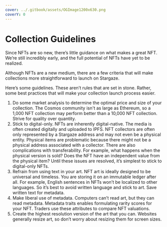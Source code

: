 ```yaml
---
cover: ../.gitbook/assets/OGImage1200x630.png
coverY: 0
---
```


# Collection Guidelines

Since NFTs are so new, there’s little guidance on what makes a great NFT. We’re still incredibly early, and the full potential of NFTs have yet to be realized.

Although NFTs are a new medium, there are a few criteria that will make collections more straightforward to launch on Stargaze.

Here’s some guidelines. These aren’t rules that are set in stone. Rather, some best practices that will make your collection launch process easier.

1. Do some market analysis to determine the optimal price and size of your collection. The Cosmos community isn't as large as Ethereum, so a 1,000 NFT collection may perform better than a 10,000 NFT collection. Strive for quality over quantity.
2. Stick to digital-only. NFTs are inherently digital-native. The media is often created digitally and uploaded to IPFS. NFT collectors are often only represented by a Stargaze address and may not even be a physical entity. Physical items are problematic because there might not be a physical address associated with a collector. There are also complications with transferability. For example, what happens when the physical version is sold? Does the NFT have an independent value from the physical item? Until these issues are resolved, it’s simplest to stick to digital-only NFTs.
3. Refrain from using text in your art. NFT art is ideally designed to be universal and timeless. You are storing it on an immutable ledger after all. For example, English sentences in NFTs won’t be localized to other languages. So it’s best to avoid written language and stick to art. Save written text for metadata.
4. Make liberal use of metadata. Computers can’t read art, but they can read metadata. Metadata traits enables formulating rarity scores for your NFT. Traders use these attributes to compare NFT valuations.
5. Create the highest resolution version of the art that you can. Websites generally resize art, so don’t worry about resizing them for screen sizes.
